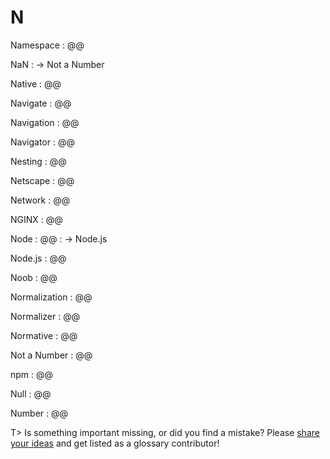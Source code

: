 # N

Namespace
: @@

NaN
: → Not a Number

Native
: @@

Navigate
: @@

Navigation
: @@

Navigator
: @@

Nesting
: @@

Netscape
: @@

Network
: @@

NGINX
: @@

Node
: @@
: → Node.js

Node.js
: @@

Noob
: @@

Normalization
: @@

Normalizer
: @@

Normative
: @@

Not a Number
: @@

npm
: @@

Null
: @@

Number
: @@

T> Is something important missing, or did you find a mistake? Please [share your ideas](https://github.com/j9t/web-development-glossary/blob/master/manuscript/n.md) and get listed as a glossary contributor!